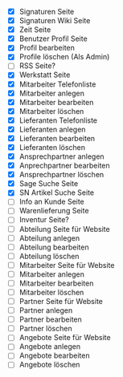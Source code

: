 - [x] Signaturen Seite
- [x] Signaturen Wiki Seite
- [x] Zeit Seite
- [x] Benutzer Profil Seite
- [x] Profil bearbeiten
- [x] Profile löschen (Als Admin)
- [ ] RSS Seite?
- [x] Werkstatt Seite
- [x] Mitarbeiter Telefonliste
- [x] Mitarbeiter anlegen
- [x] Mitarbeiter bearbeiten
- [x] Mitarbeiter löschen
- [x] Lieferanten Telefonliste
- [x] Lieferanten anlegen
- [x] Lieferanten bearbeiten
- [x] Lieferanten löschen
- [x] Ansprechpartner anlegen
- [x] Anprechpartner bearbeiten
- [x] Ansprechpartner löschen
- [x] Sage Suche Seite
- [x] SN Artikel Suche Seite
- [ ] Info an Kunde Seite
- [ ] Warenlieferung Seite
- [ ] Inventur Seite?
- [ ] Abteilung Seite für Website
- [ ] Abteilung anlegen
- [ ] Abteilung bearbeiten
- [ ] Abteilung löschen
- [ ] Mitarbeiter Seite für Website
- [ ] Mitarbeiter anlegen
- [ ] Mitarbeiter bearbeiten
- [ ] Mitarbeiter löschen
- [ ] Partner Seite für Website
- [ ] Partner anlegen
- [ ] Partner bearbeiten
- [ ] Partner löschen
- [ ] Angebote Seite für Website
- [ ] Angebote anlegen
- [ ] Angebote bearbeiten
- [ ] Angebote löschen

